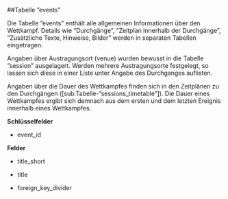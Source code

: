 ##Tabelle ”events”

Die Tabelle ”events” enthält alle allgemeinen Informationen über den Wettkampf. Details wie ”Durchgänge”, ”Zeitplan innerhalb der Durchgänge”, ”Zusätzliche Texte, Hinweise, Bilder” werden in separaten Tabellen eingetragen.

Angaben über Austragungsort (venue) wurden bewusst in die Tabelle ”session” ausgelagert. Werden mehrere Austragungsorte festgelegt, so lassen sich diese in einer Liste unter Angabe des Durchganges auflisten.

Angaben über die Dauer des Wettkampfes finden sich in den Zeitplänen zu den Durchgängen ([sub:Tabelle-”sessions_timetable”]). Die Dauer eines Wettkampfes ergibt sich demnach aus dem ersten und dem letzten Ereignis innerhalb eines Wettkampfes.

**Schlüsselfelder**

* event_id

**Felder**

* title_short

* title

* foreign_key_divider
